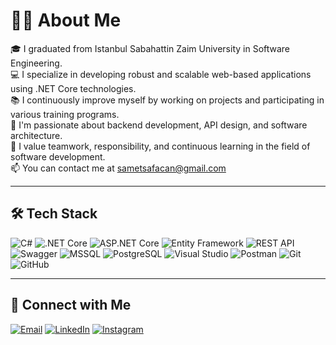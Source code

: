 # 👩‍💻 About Me

🎓 I graduated from Istanbul Sabahattin Zaim University in Software Engineering.  
💻 I specialize in developing robust and scalable web-based applications using .NET Core technologies.  
📚 I continuously improve myself by working on projects and participating in various training programs.  
🚀 I'm passionate about backend development, API design, and software architecture.  
🤝 I value teamwork, responsibility, and continuous learning in the field of software development.  
📫 You can contact me at sametsafacan@gmail.com

---

## 🛠️ Tech Stack

![C#](https://img.shields.io/badge/-Csharp-239120?style=flat&logo=csharp&logoColor=white)
![.NET Core](https://img.shields.io/badge/-.NET_Core-512BD4?style=flat&logo=dotnet&logoColor=white)
![ASP.NET Core](https://img.shields.io/badge/-ASP.NET_Core-512BD4?style=flat&logo=dotnet&logoColor=white)
![Entity Framework](https://img.shields.io/badge/-Entity_Framework_Core-68217A?style=flat)
![REST API](https://img.shields.io/badge/-REST_API-005571?style=flat)
![Swagger](https://img.shields.io/badge/-Swagger-85EA2D?style=flat&logo=swagger&logoColor=black)
![MSSQL](https://img.shields.io/badge/-MSSQL-CC2927?style=flat&logo=microsoftsqlserver&logoColor=white)
![PostgreSQL](https://img.shields.io/badge/-PostgreSQL-4169E1?style=flat&logo=postgresql&logoColor=white)
![Visual Studio](https://img.shields.io/badge/-Visual_Studio-5C2D91?style=flat&logo=visualstudio&logoColor=white)
![Postman](https://img.shields.io/badge/-Postman-FF6C37?style=flat&logo=postman&logoColor=white)
![Git](https://img.shields.io/badge/-Git-F05032?style=flat&logo=git&logoColor=white)
![GitHub](https://img.shields.io/badge/-GitHub-181717?style=flat&logo=github&logoColor=white)

---

## 🤝 Connect with Me

[![Email](https://img.shields.io/badge/-sametsafacan@gmail.com-D14836?style=flat&logo=gmail&logoColor=white)](mailto:sametsafacan@gmail.com)
[![LinkedIn](https://img.shields.io/badge/-abdussametoguz-0A66C2?style=flat&logo=linkedin&logoColor=white)](https://linkedin.com/in/abdussametoguz)
[![Instagram](https://img.shields.io/badge/-@abdussamet_oguz-F56040?style=flat&logo=instagram&logoColor=white)](https://instagram.com/abdussamet_oguz)
